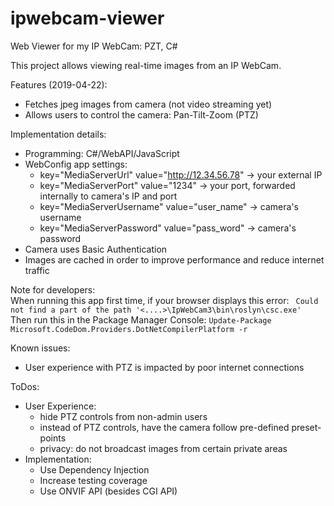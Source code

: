 # ipwebcam-viewer
Web Viewer for my IP WebCam: PZT, C#

This project allows viewing real-time images from an IP WebCam.

Features (2019-04-22):
- Fetches jpeg images from camera (not video streaming yet)
- Allows users to control the camera: Pan-Tilt-Zoom (PTZ)

Implementation details:
- Programming: C#/WebAPI/JavaScript
- WebConfig app settings:
  - key="MediaServerUrl" value="http://12.34.56.78" -> your external IP
  - key="MediaServerPort" value="1234" -> your port, forwarded internally to camera's IP and port
  - key="MediaServerUsername" value="user_name" -> camera's username
  - key="MediaServerPassword" value="pass_word" -> camera's password
- Camera uses Basic Authentication
- Images are cached in order to improve performance and reduce internet traffic

Note for developers:  
When running this app first time, if your browser displays this error:
``
Could not find a part of the path '<....>\IpWebCam3\bin\roslyn\csc.exe'``<br/>
Then run this in the Package Manager Console:
``
Update-Package Microsoft.CodeDom.Providers.DotNetCompilerPlatform -r
``

Known issues:
- User experience with PTZ is impacted by poor internet connections
  
ToDos:
- User Experience:
  - hide PTZ controls from non-admin users
  - instead of PTZ controls, have the camera follow pre-defined preset-points
  - privacy: do not broadcast images from certain private areas
- Implementation:
  - Use Dependency Injection
  - Increase testing coverage
  - Use ONVIF API (besides CGI API)
